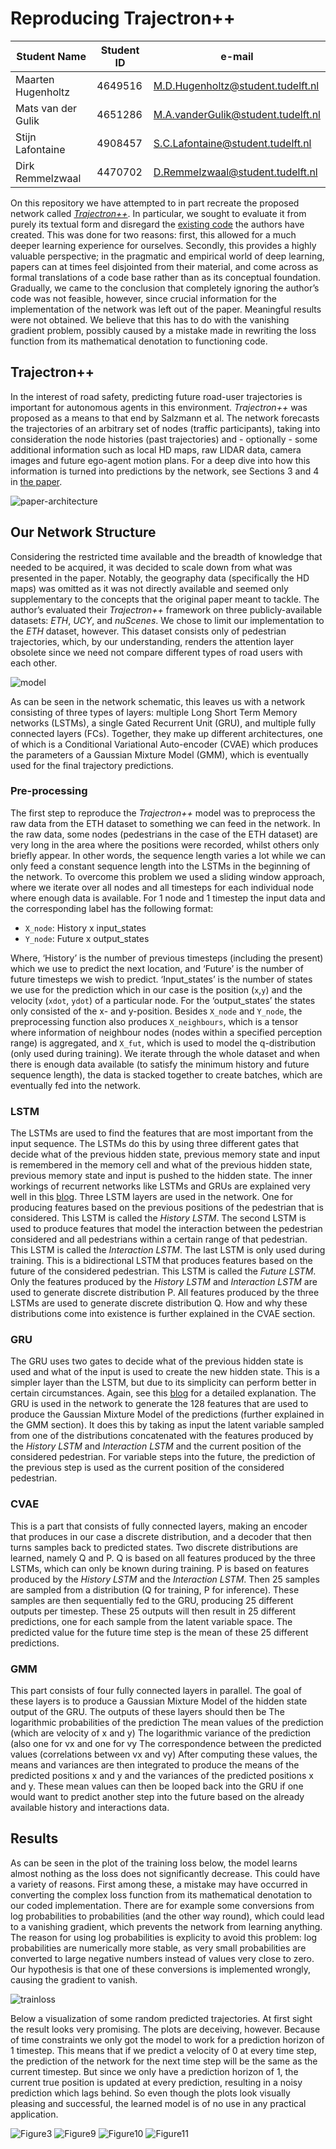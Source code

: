 # Reproducing Trajectron++

| Student Name       | Student ID | e-mail                             |
| ------------------ | ---------- | ---------------------------------- |
| Maarten Hugenholtz | 4649516    | M.D.Hugenholtz@student.tudelft.nl  |
| Mats van der Gulik | 4651286    | M.A.vanderGulik@student.tudelft.nl |
| Stijn Lafontaine   | 4908457    | S.C.Lafontaine@student.tudelft.nl  |
| Dirk Remmelzwaal   | 4470702    | D.Remmelzwaal@student.tudelft.nl   |

On this repository we have attempted to in part recreate the proposed network called [*Trajectron++*](https://arxiv.org/abs/2001.03093). In particular, we sought to evaluate it from purely its textual form and disregard the [existing code](https://github.com/StanfordASL/Trajectron-plus-plus) the authors have created. This was done for two reasons: first, this allowed for a much deeper learning experience for ourselves. Secondly, this provides a highly valuable perspective; in the pragmatic and empirical world of deep learning, papers can at times feel disjointed from their material, and come across as formal translations of a code base rather than as its conceptual foundation. Gradually, we came to the conclusion that completely ignoring the author’s code was not feasible, however, since crucial information for the implementation of the network was left out of the paper. Meaningful results were not obtained. We believe that this has to do with the vanishing gradient problem, possibly caused by a mistake made in rewriting the loss function from its mathematical denotation to functioning code.

## Trajectron++

In the interest of road safety, predicting future road-user trajectories is important for autonomous agents in this environment. *Trajectron++* was proposed as a means to that end by Salzmann et al. The network forecasts the trajectories of an arbitrary set of nodes (traffic participants), taking into consideration the node histories (past trajectories) and - optionally - some additional information such as local HD maps, raw LIDAR data, camera images and future ego-agent motion plans. For a deep dive into how this information is turned into predictions by the network, see Sections 3 and 4 in [the paper](https://arxiv.org/abs/2001.03093).

![paper-architecture](/figures/WhatsApp%20Image%202022-04-14%20at%203.03.51%20PM.jpeg)

## Our Network Structure

Considering the restricted time available and the breadth of knowledge that needed to be acquired, it was decided to scale down from what was presented in the paper. Notably, the geography data (specifically the HD maps) was omitted as it was not directly available and seemed only supplementary to the concepts that the original paper meant to tackle. 
The author’s evaluated their *Trajectron++* framework on three publicly-available datasets: *ETH*, *UCY*, and *nuScenes*. We chose to limit our implementation to the *ETH* dataset, however. This dataset consists only of pedestrian trajectories, which, by our understanding, renders the attention layer obsolete since we need not compare different types of road users with each other.

![model](/figures/Trajectron%2B%2B-Page-7.drawio.png)

As can be seen in the network schematic, this leaves us with a network consisting of three types of layers: multiple Long Short Term Memory networks (LSTMs), a single Gated Recurrent Unit (GRU), and multiple fully connected layers (FCs). Together, they make up different architectures, one of which is a Conditional Variational Auto-encoder (CVAE) which produces the parameters of a Gaussian Mixture Model (GMM), which is eventually used for the final trajectory predictions.

### Pre-processing

The first step to reproduce the *Trajectron++* model was to preprocess the raw data from the ETH dataset to something we can feed in the network. In the raw data, some nodes (pedestrians in the case of the ETH dataset) are very long in the area where the positions were recorded, whilst others only briefly appear. In other words, the sequence length varies a lot while we can only feed a constant sequence length into the LSTMs in the beginning of the network. To overcome this problem we used a sliding window approach, where we iterate over all nodes and all timesteps for each individual node where enough data is available. For 1 node and 1 timestep the input data and the corresponding label has the following format:
- `X_node`: History x input_states
- `Y_node`: Future x output_states

Where, ‘History’ is the number of previous timesteps (including the present) which we use to predict the next location, and ‘Future’ is the number of future timesteps we wish to predict. ‘Input_states’ is the number of states we use for the prediction which in our case is the position (`x`,`y`) and the velocity (`xdot`, `ydot`) of a particular node. For the ‘output_states’ the states only consisted of the x- and y-position. Besides `X_node` and `Y_node`, the preprocessing function also produces `X_neighbours`, which is a tensor where information of neighbour nodes (nodes within a specified perception range) is aggregated, and `X_fut`, which is used to model the q-distribution (only used during training). 
We iterate through the whole dataset and when there is enough data available (to satisfy the minimum history and future sequence length), the data is stacked together to create batches, which are eventually fed into the network. 

### LSTM

The LSTMs are used to find the features that are most important from the input sequence. The LSTMs do this by using three different gates that decide what of the previous hidden state, previous memory state and input is remembered in the memory cell and what of the previous hidden state, previous memory state and input  is pushed to the hidden state. The inner workings of recurrent networks like LSTMs and GRUs are explained very well in this [blog](https://colah.github.io/posts/2015-08-Understanding-LSTMs/). Three LSTM layers are used in the network. One for producing features based on the previous positions of the pedestrian that is considered. This LSTM is called the *History LSTM*. The second LSTM is used to produce features that model the interaction between the pedestrian considered and all pedestrians within a certain range of that pedestrian. This LSTM is called the *Interaction LSTM*. The last LSTM is only used during training. This is a bidirectional LSTM that produces features based on the future of the considered pedestrian. This LSTM is called the *Future LSTM*. Only the features produced by the *History LSTM* and *Interaction LSTM* are used to generate discrete distribution P. All features produced by the three LSTMs are used to generate discrete distribution Q. How and why these distributions come into existence is further explained in the CVAE section.

### GRU

The GRU uses two gates to decide what of the previous hidden state is used and what of the input is used to create the new hidden state. This is a simpler layer than the LSTM, but due to its simplicity can perform better in certain circumstances. Again, see this [blog](https://colah.github.io/posts/2015-08-Understanding-LSTMs/) for a detailed explanation. The GRU is used in the network to generate the 128 features that are used to produce the Gaussian Mixture Model of the predictions (further explained in the GMM section). It does this by taking as input the latent variable sampled from one of the distributions concatenated with the features produced by the *History LSTM* and *Interaction LSTM* and the current position of the considered pedestrian. For variable steps into the future, the prediction of the previous step is used as the current position of the considered pedestrian.

### CVAE

This is a part that consists of fully connected layers, making an encoder that produces in our case a discrete distribution, and a decoder that then turns samples back to predicted states. Two discrete distributions are learned, namely Q and P. Q is based on all features produced by the three LSTMs, which can only be known during training. P is based on features produced by the *History LSTM* and the *Interaction LSTM*.
Then 25 samples are sampled from a distribution (Q for training, P for inference). These samples are then sequentially fed to the GRU, producing 25 different outputs per timestep. These 25 outputs will then result in 25 different predictions, one for each sample from the latent variable space. The predicted value for the future time step is the mean of these 25 different predictions.

### GMM

This part consists of four fully connected layers in parallel. The goal of these layers is to produce a Gaussian Mixture Model of the hidden state output of the GRU. The outputs of these layers should then be
The logarithmic probabilities of the prediction
The mean values of the prediction (which are velocity of x and y)
The logarithmic variance of the prediction (also one for vx and one for vy
The correspondence between the predicted values (correlations between vx and vy)
After computing these values, the means and variances are then integrated to produce the means of the predicted positions x and y and the variances of the predicted positions x and y. These mean values can then be looped back into the GRU if one would want to predict another step into the future based on the already available history and interactions data. 

## Results
As can be seen in the plot of the training loss below, the model learns almost nothing as the loss does not significantly decrease. This could have a variety of reasons. First among these, a mistake may have occurred in converting the complex loss function from its mathematical denotation to our coded implementation. There are for example some conversions from log probabilities to probabilities (and the other way round), which could lead to a vanishing gradient, which prevents the network from learning anything. The reason for using log probabilities is explicity to avoid this problem: log probabilities are numerically more stable, as very small probabilities are converted to large negative numbers instead of values very close to zero. Our hypothesis is that one of these conversions is implemented wrongly, causing the gradient to vanish.

  ![trainloss](/figures/trainloss.png)
  
Below a visualization of some random predicted trajectories. At first sight the result looks very promising. The plots are deceiving, however. Because of time constraints we only got the model to work for a prediction horizon of 1 timestep. This means that if we predict a velocity of 0 at every time step, the prediction of the network for the next time step will be the same as the current timestep. But since we only have a prediction horizon of 1, the current true position is updated at every prediction, resulting in a noisy prediction which lags behind. So even though the plots look visually pleasing and successful, the learned model is of no use in any practical application. 

  ![Figure3](/figures/Figure_3.png)
  ![Figure9](/figures/Figure_9.png)
  ![Figure10](/figures/Figure_10.png)
  ![Figure11](/figures/Figure_11.png)


